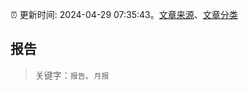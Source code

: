 :alarm_clock: 更新时间: 2024-04-29 07:35:43。[文章来源](/README.md)、[文章分类](/TAGS.md)

## 报告


> 关键字：`报告`、`月报`



